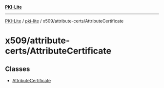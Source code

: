 [**PKI-Lite**](../../../../README.md)

---

[PKI-Lite](../../../../README.md) / [pki-lite](../../../README.md) / x509/attribute-certs/AttributeCertificate

# x509/attribute-certs/AttributeCertificate

## Classes

- [AttributeCertificate](classes/AttributeCertificate.md)
